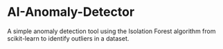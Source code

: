 # AI-Anomaly-Detector
A simple anomaly detection tool using the Isolation Forest algorithm from scikit-learn to identify outliers in a dataset.
